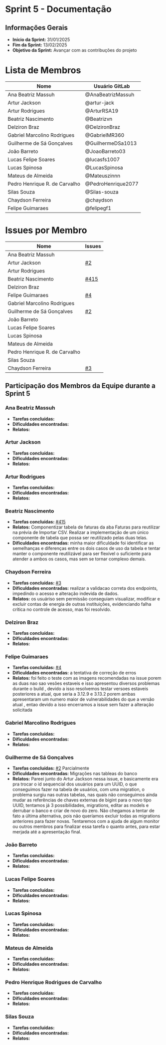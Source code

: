 # Sprint 5 - Documentação

## Informações Gerais
- **Início da Sprint:** 31/01/2025
- **Fim da Sprint:** 13/02/2025
- **Objetivo da Sprint:** Avançar com as contribuções do projeto 

# Lista de Membros

| Nome                              | Usuário   GitLab    |
|-----------------------------------|---------------------|
| Ana Beatriz Massuh                | @AnaBeatrizMassuh   |
| Artur Jackson                     | @artur-jack         |
| Artur Rodrigues                   | @ArturRSA19         |
| Beatriz Nascimento                | @Beatrizvn          |
| Delziron Braz                     | @DelzironBraz       |
| Gabriel Marcolino Rodrigues       | @GabrielMR360       |
| Guilherme de Sá Gonçalves         | @GuilhermeDSa1013   |
| João Barreto                      | @JoaoBarreto03      |
| Lucas Felipe Soares               | @lucasfs1007        |
| Lucas Spinosa                     | @LucasSpinosa       |
| Mateus de Almeida                 | @Mateuszinnn        |
| Pedro Henrique R. de Carvalho     | @PedroHenrique2077  |
| Silas Souza                       | @Silas-souza        |
| Chaydson Ferreira                 | @chaydson           |
| Felipe Guimaraes                  | @felipegf1          |


# Issues por Membro

| Nome                              | Issues                   |
|-----------------------------------|--------------------------|
| Ana Beatriz Massuh                |                          |
| Artur Jackson                     |  [#2](https://gitlab.com/lappis-unb/projetos-energia/mec-energia/mepa-contratos-vulnerabilidades/-/issues/2)                        |
| Artur Rodrigues                   |                          |
| Beatriz Nascimento                |  [#415](https://gitlab.com/lappis-unb/projetos-energia/mec-energia/mec-energia-web/-/issues/415)                       |
| Delziron Braz                     |                          |
| Felipe Guimaraes                  |  [#4](https://gitlab.com/lappis-unb/projetos-energia/mec-energia/mepa-contratos-vulnerabilidades/-/issues/4)                       |
| Gabriel Marcolino Rodrigues       |                          |
| Guilherme de Sá Gonçalves         |  [#2](https://gitlab.com/lappis-unb/projetos-energia/mec-energia/mepa-contratos-vulnerabilidades/-/issues/2)                         |
| João Barreto                      |                          |
| Lucas Felipe Soares               |                          |
| Lucas Spinosa                     |                          |
| Mateus de Almeida                 |                          |
| Pedro Henrique R. de Carvalho     |                          |
| Silas Souza                       |                          |
| Chaydson Ferreira                 |  [#3](https://gitlab.com/lappis-unb/projetos-energia/mec-energia/mepa-contratos-vulnerabilidades/-/issues/3)                     |

## Participação dos Membros da Equipe durante a Sprint 5

### Ana Beatriz Massuh
- **Tarefas concluídas:**
- **Dificuldades encontradas:** 
- **Relatos:** 

### Artur Jackson
- **Tarefas concluídas:** 
- **Dificuldades encontradas:** 
- **Relatos:**

  
### Artur Rodrigues
- **Tarefas concluídas:**
- **Dificuldades encontradas:** 
- **Relatos:** 

### Beatriz Nascimento
- **Tarefas concluídas:** [#415](https://gitlab.com/lappis-unb/projetos-energia/mec-energia/mec-energia-web/-/issues/415)
- **Relatos:** Componentizar tabela de faturas da aba Faturas para reutilizar na prévia de Importar CSV. Realizar a implementação de um único componente de tabela que possa ser reutilizado pelas duas telas.
- **Dificuldades encontradas:**  minha maior dificuldade foi identificar as semelhanças e diferenças entre os dois casos de uso da tabela e tentar manter o componente reutilizável para ser flexível o suficiente para atender a ambos os casos, mas sem se tornar complexo demais.

### Chaydson Ferreira
- **Tarefas concluídas:** [#3](https://gitlab.com/lappis-unb/projetos-energia/mec-energia/mepa-contratos-vulnerabilidades/-/issues/3) 
- **Dificuldades encontradas:**  realizar a validacao correta dos endpoints, impedindo o acesso e alteração indevida de dados.
- **Relatos:** os usuáriso sem permissão conseguiam visualizar, modificar e excluir contas de energia de outras instituições, evidenciando falha crítica no controle de acesso, mas foi resolvido.

### Delziron Braz
- **Tarefas concluídas:** 
- **Dificuldades encontradas:** 
- **Relatos:** 

### Felipe Guimaraes 
- **Tarefas concluídas:** [#4](https://gitlab.com/lappis-unb/projetos-energia/mec-energia/mepa-contratos-vulnerabilidades/-/issues/4) 
- **Dificuldades encontradas:** a tentativa de correção de erros 
- **Relatos:** foi feito o teste com as imagens recomendadas na issue porem as duas nao sao vesões estaveis e isso apresentou diversos problemas durante o build , devido a isso resolvemos testar versoes estaveis posteriores a atual, que seria a 3.12.9 e 3.13.2 porem ambas apresentaram um numero maior de vulnerabilidades do que a versão atual , entao devido a isso encerramos a issue sem fazer a alteração solicitada

### Gabriel Marcolino Rodrigues
- **Tarefas concluídas:** 
- **Dificuldades encontradas:**
- **Relatos:** 

### Guilherme de Sá Gonçalves
- **Tarefas concluídas:**  [#2](https://gitlab.com/lappis-unb/projetos-energia/mec-energia/mepa-contratos-vulnerabilidades/-/issues/2)  Parcialmente
- **Dificuldades encontradas:** Migrações nas tableas do banco
- **Relatos:** Pareei junto do Artur Jackson nessa issue, e basicamente era pra trocar o id sequencial dos usuários para um UUID, o que conseguimos fazer na tabela de usuários, com uma migration, o problema surgiu nas outras tabelas, nas quais não conseguimos ainda mudar as referências de chaves externas de bigint para o novo tipo UUID, tentamos já 3 possibilidades, migrations, editar as models e derrubar o banco e criar de novo do zero. Não chegamos a tentar de fato a última alternativa, pois não queríamos excluir todas as migrations anteriores para fazer novas. Tentaremos com a ajuda de algum monitor ou outros membros para finalizar essa tarefa o quanto antes, para estar merjada até a apresentação final.

### João Barreto
- **Tarefas concluídas:** 
- **Dificuldades encontradas:** 
- **Relatos:** 

### Lucas Felipe Soares
- **Tarefas concluídas:**
- **Dificuldades encontradas:** 
- **Relatos:**
  
### Lucas Spinosa
- **Tarefas concluídas:** 
- **Dificuldades encontradas:** 
- **Relatos:** 

### Mateus de Almeida
- **Tarefas concluídas:** 
- **Dificuldades encontradas:** 
- **Relatos:**
### Pedro Henrique Rodrigues de Carvalho
- **Tarefas concluídas:** 
- **Dificuldades encontradas:** 
- **Relatos:**

### Silas Souza
- **Tarefas concluídas:** 
- **Dificuldades encontradas:** 
- **Relatos:** 
